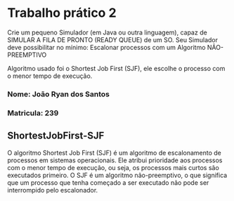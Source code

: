 # Trabalho prático 2
Crie um pequeno Simulador (em Java ou outra linguagem), capaz de SIMULAR A FILA DE PRONTO (READY QUEUE) de um SO.
Seu Simulador deve possibilitar no mínimo:
Escalonar processos com um Algoritmo NÃO-PREEMPTIVO

Algoritmo usado foi o Shortest Job First (SJF), ele escolhe o processo com o menor tempo de execução.

### Nome: João Ryan dos Santos
### Matricula: 239

## ShortestJobFirst-SJF
O algoritmo Shortest Job First (SJF) é um algoritmo de escalonamento de processos em sistemas operacionais. Ele atribui prioridade aos processos com o menor tempo de execução, ou seja, os processos mais curtos são executados primeiro. O SJF é um algoritmo não-preemptivo, o que significa que um processo que tenha começado a ser executado não pode ser interrompido pelo escalonador.
